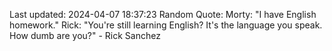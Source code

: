 Last updated: 2024-04-07 18:37:23
Random Quote: Morty: "I have English homework."
Rick: "You're still learning English? It's the language you speak. How dumb are you?" - Rick Sanchez